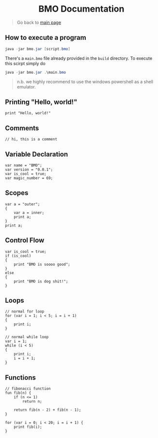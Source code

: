 <h1 align="center">
	BMO Documentation
</h1>

> Go back to [main page](https://github.com/ShamsParvezArka/bmo)

## How to execute a program
```powershell
java -jar bmo.jar [script.bmo]
```
There's a `main.bmo` file already provided in the `build` directory. To execute this scirpt simply do
```powershell
java -jar bmo.jar .\main.bmo
```
> n.b. we highly recommend to use the windows powershell as a shell emulator.

## Printing "Hello, world!"
```
print "Hello, world!"
```

## Comments
```
// hi, this is a comment
```

## Variable Declaration
```
var name = "BMO";
var version = "0.0.1";
var is_cool = true;
var magic_number = 69;
```

## Scopes
```
var a = "outer";
{
	var a = inner;
	print a;
}
print a;
``` 

## Control Flow
```
var is_cool = true;
if (is_cool) 
{
	print "BMO is soooo good";
} 
else 
{
	print "BMO is dog shit!";
}
```

## Loops
```
// normal for loop
for (var i = 1; i < 5; i = i + 1)
{
	print i;
}

// normal while loop
var i = 1;
while (i < 5)
{
	print i;
	i = i + 1;
}
```

## Functions
```
// fibonacci function
fun fib(n) {
	if (n <= 1) 
		return n;

	return fib(n - 2) + fib(n - 1);
}

for (var i = 0; i < 20; i = i + 1) {
	print fib(i);
}
```
